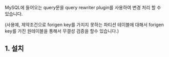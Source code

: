 MySQL에 들어오는 query문을 query rewriter plugin를 사용하여 변경 처리 할 수 있습니다.

(사용예, 제약조건으로 forigen key를 가지지 못하는 파티션 테이블에 대해서 forigen key를 가진 원테이블을 통해서 무결성 검증을 할수 있습니다.)

## 1. 설치
